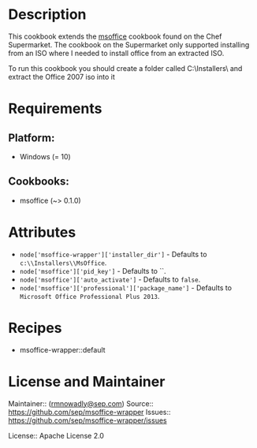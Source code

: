 # Description

This cookbook extends the [msoffice](https://supermarket.chef.io/cookbooks/msoffice) cookbook found on the Chef Supermarket.
The cookbook on the Supermarket only supported installing from an ISO where I needed to install office from an extracted ISO.

To run this cookbook you should create a folder called C:\Installers\ and extract the Office 2007 iso into it



# Requirements

## Platform:

* Windows (= 10)

## Cookbooks:

* msoffice (~> 0.1.0)

# Attributes

* `node['msoffice-wrapper']['installer_dir']` -  Defaults to `c:\\Installers\\MsOffice`.
* `node['msoffice']['pid_key']` -  Defaults to ``.
* `node['msoffice']['auto_activate']` -  Defaults to `false`.
* `node['msoffice']['professional']['package_name']` -  Defaults to `Microsoft Office Professional Plus 2013`.

# Recipes

* msoffice-wrapper::default

# License and Maintainer

Maintainer::  (<rmnowadly@sep.com>)
Source:: https://github.com/sep/msoffice-wrapper
Issues:: https://github.com/sep/msoffice-wrapper/issues

License:: Apache License 2.0
